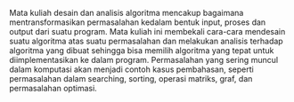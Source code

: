 Mata kuliah desain dan analisis algoritma mencakup bagaimana
mentransformasikan permasalahan kedalam bentuk input, proses dan output
dari suatu program. Mata kuliah ini membekali cara-cara mendesain suatu
algoritma atas suatu permasalahan dan melakukan analisis terhadap algoritma
yang dibuat sehingga bisa memilih algoritma yang tepat untuk
diimplementasikan ke dalam program. Permasalahan yang sering muncul
dalam komputasi akan menjadi contoh kasus pembahasan, seperti
permasalahan dalam searching, sorting, operasi matriks, graf, dan
permasalahan optimasi.
